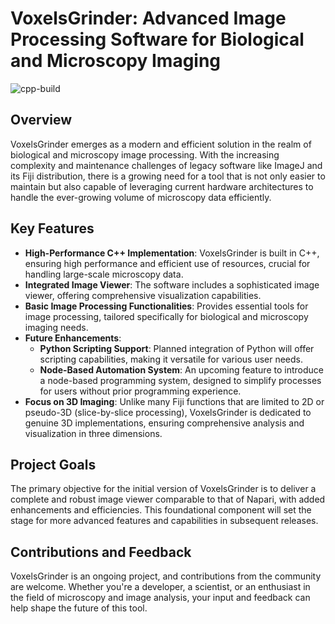 # VoxelsGrinder: Advanced Image Processing Software for Biological and Microscopy Imaging

![cpp-build](https://github.com/c-h-benedetti/voxels-grinder/actions/workflows/cpp-build.yml/badge.svg)

## Overview

VoxelsGrinder emerges as a modern and efficient solution in the realm of biological and microscopy image processing. With the increasing complexity and maintenance challenges of legacy software like ImageJ and its Fiji distribution, there is a growing need for a tool that is not only easier to maintain but also capable of leveraging current hardware architectures to handle the ever-growing volume of microscopy data efficiently.

## Key Features

- **High-Performance C++ Implementation**: VoxelsGrinder is built in C++, ensuring high performance and efficient use of resources, crucial for handling large-scale microscopy data.
- **Integrated Image Viewer**: The software includes a sophisticated image viewer, offering comprehensive visualization capabilities.
- **Basic Image Processing Functionalities**: Provides essential tools for image processing, tailored specifically for biological and microscopy imaging needs.
- **Future Enhancements**:
  - **Python Scripting Support**: Planned integration of Python will offer scripting capabilities, making it versatile for various user needs.
  - **Node-Based Automation System**: An upcoming feature to introduce a node-based programming system, designed to simplify processes for users without prior programming experience.
- **Focus on 3D Imaging**: Unlike many Fiji functions that are limited to 2D or pseudo-3D (slice-by-slice processing), VoxelsGrinder is dedicated to genuine 3D implementations, ensuring comprehensive analysis and visualization in three dimensions.

## Project Goals

The primary objective for the initial version of VoxelsGrinder is to deliver a complete and robust image viewer comparable to that of Napari, with added enhancements and efficiencies. This foundational component will set the stage for more advanced features and capabilities in subsequent releases.

## Contributions and Feedback

VoxelsGrinder is an ongoing project, and contributions from the community are welcome. Whether you're a developer, a scientist, or an enthusiast in the field of microscopy and image analysis, your input and feedback can help shape the future of this tool.
